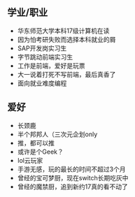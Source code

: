 ## 学业/职业

- 华东师范大学本科17级计算机在读
- 因为怕考研失败而选择本科就业的屑
- SAP开发岗实习生
- 字节跳动前端实习生
- 工作是前端，爱好是玩票
- 大一说着打死不写前端，最后真香了
- 面向就业难度编程

## 爱好

- 长颈鹿
- 半个邦邦人（三次元企划only
- 推，都可以推
- 或许是个Geek？
- lol云玩家
- 手游无感，玩的最长的时间不超过3个月
- 曾经的宝可梦厨，现在switch长期吃灰中
- 曾经的魔禁厨，追到新约17真的看不动了
